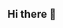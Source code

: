 ## Hi there 👋

<!--
**ghostxcipher/ghostxcipher** is a ✨ _special_ ✨ repository because its `README.md` (this file) appears on your GitHub profile.

Here are some ideas to get you started:

- 🔭 I’m currently working on ... Google's Cybersecurity Professional Certificate course & reading the CompTIA CySA+ textbook.
- 🌱 I’m currently learning ... all about the ins & outs of cybersecurity.    
- 👯 I’m looking to collaborate on ... anything. I want to learn & get my hands dirty. 
- 🤔 I’m looking for help with ... where to begin! I love learning new things & want to learn everything. I want to learn ethical hacking in the future.  
- 💬 Ask me about ... your car's extended warranty - we've been trying to contact you. 
- 📫 How to reach me: ... ghostxcipher19@gmail.com
- ⚡ Fun fact: ... I speak English and Deutsch. 
-->
